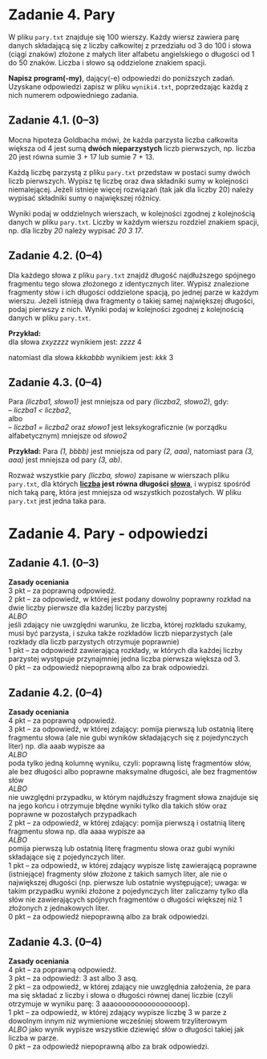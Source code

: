 Zadanie 4. Pary
=================

W pliku `pary.txt` znajduje się 100 wierszy. Każdy wiersz zawiera parę danych składającą się z liczby całkowitej z przedziału od 3 do 100 i słowa (ciągi znaków) złożone z małych liter alfabetu angielskiego o długości od 1 do 50 znaków. Liczba i słowo są oddzielone znakiem spacji.

**Napisz program(-my)**, dający(-e) odpowiedzi do poniższych zadań. Uzyskane odpowiedzi zapisz w pliku `wyniki4.txt`, poprzedzając każdą z nich numerem odpowiedniego zadania.

## Zadanie 4.1. (0–3)

Mocna hipoteza Goldbacha mówi, że każda parzysta liczba całkowita większa od 4 jest sumą **dwóch nieparzystych** liczb pierwszych, np. liczba 20 jest równa sumie 3 + 17 lub sumie  7 + 13. 

Każdą liczbę parzystą z pliku `pary.txt` przedstaw w postaci sumy dwóch liczb pierwszych. Wypisz tę liczbę oraz dwa składniki sumy w kolejności niemalejącej. Jeżeli istnieje więcej rozwiązań (tak jak dla liczby 20) należy wypisać składniki sumy o największej różnicy.  

Wyniki podaj w oddzielnych wierszach, w kolejności zgodnej z kolejnością danych w pliku `pary.txt`. Liczby w każdym wierszu rozdziel znakiem spacji, np. dla liczby *20* należy wypisać *20 3 17*. 

## Zadanie 4.2. (0–4)

Dla każdego słowa z pliku `pary.txt` znajdź długość najdłuższego spójnego fragmentu tego słowa złożonego z identycznych liter. Wypisz znalezione fragmenty słów i ich długości oddzielone spacją, po jednej parze w każdym wierszu. Jeżeli istnieją dwa fragmenty o takiej samej największej długości, podaj pierwszy z nich. Wyniki podaj w kolejności zgodnej  z kolejnością danych w pliku `pary.txt`.  

**Przykład:**  
dla słowa *zxyzzzz* wynikiem jest: *zzzz* 4 

natomiast dla słowa *kkkabbb* wynikiem jest: *kkk* 3 

## Zadanie 4.3. (0–4)
Para *(liczba1, słowo1)* jest mniejsza od pary *(liczba2, słowo2)*, gdy:\
    – *liczba1 < liczba2*, \
albo\
    – *liczba1 = liczba2* oraz *słowo1* jest leksykograficznie (w porządku alfabetycznym) mniejsze od *słowo2*

**Przykład:**
Para *(1, bbbb)* jest mniejsza od pary *(2, aaa)*, natomiast para *(3, aaa)* jest mniejsza od pary *(3, ab)*. 

Rozważ wszystkie pary *(liczba, słowo)* zapisane w wierszach pliku `pary.txt`, dla których **<u>liczba</u> jest równa długości <u>słowa</u>**, i wypisz spośród nich taką parę, która jest mniejsza od wszystkich pozostałych. W pliku `pary.txt` jest jedna taka para. 


Zadanie 4. Pary - odpowiedzi
=================

## Zadanie 4.1. (0–3)
**Zasady oceniania**\
3 pkt – za poprawną odpowiedź.\
2 pkt – za odpowiedź, w której jest podany dowolny poprawny rozkład na dwie liczby pierwsze dla każdej liczby parzystej\
*ALBO*\
jeśli zdający nie uwzględni warunku, że liczba, której rozkładu szukamy, musi być  parzysta, i szuka także rozkładów liczb nieparzystych (ale rozkłady dla liczb parzystych otrzymuje poprawnie)\
1 pkt – za odpowiedź zawierającą rozkłady, w których dla każdej liczby parzystej występuje przynajmniej jedna liczba
pierwsza większa od 3.\
0 pkt – za odpowiedź niepoprawną albo za brak odpowiedzi.  

## Zadanie 4.2. (0–4)
**Zasady oceniania**\
4 pkt – za poprawną odpowiedź.\
3 pkt – za odpowiedź, w której zdający: pomija pierwszą lub ostatnią literę fragmentu słowa (ale nie gubi wyników składających się z pojedynczych liter) np. dla aaab wypisze aa\
*ALBO*\
poda tylko jedną kolumnę wyniku, czyli: poprawną listę fragmentów słów, ale bez długości albo poprawne maksymalne długości, ale bez fragmentów słów\
*ALBO*\
nie uwzględni przypadku, w którym najdłuższy fragment słowa znajduje się na jego końcu i otrzymuje błędne wyniki tylko dla takich słów oraz poprawne w pozostałych przypadkach\
2 pkt – za odpowiedź, w której zdający: pomija pierwszą i ostatnią literę fragmentu słowa np. dla aaaa wypisze aa\
*ALBO*\
pomija pierwszą lub ostatnią literę fragmentu słowa oraz gubi wyniki składające się  z pojedynczych liter.\
1 pkt – za odpowiedź, w której zdający wypisze listę zawierającą poprawne (istniejące) fragmenty słów złożone z takich
samych liter, ale nie o największej długości (np. pierwsze lub ostatnie występujące); uwaga: w takim przypadku wyniki złożone  z pojedynczych liter zaliczamy tylko dla słów nie zawierających spójnych fragmentów  o długości większej niż 1 złożonych z jednakowych liter. \
0 pkt – za odpowiedź niepoprawną albo za brak odpowiedzi.  

## Zadanie 4.3. (0–4)
**Zasady oceniania**\
4 pkt – za poprawną odpowiedź.\
3 pkt – za odpowiedź: 3 ast albo 3 asq.\
2 pkt – za odpowiedź, w której zdający nie uwzględnia założenia, że para ma się składać  z liczby i słowa o długości równej danej liczbie (czyli otrzymuje w wyniku parę:  3 aaaoooooooooooooooop).\
1 pkt – za odpowiedź, w której zdający wypisze liczbę 3 w parze z dowolnym innym niż wymienione wcześniej słowem trzyliterowym\
*ALBO*
jako wynik wypisze wszystkie dziewięć słów o długości takiej jak liczba w parze.\
0 pkt – za odpowiedź niepoprawną albo za brak odpowiedzi.
